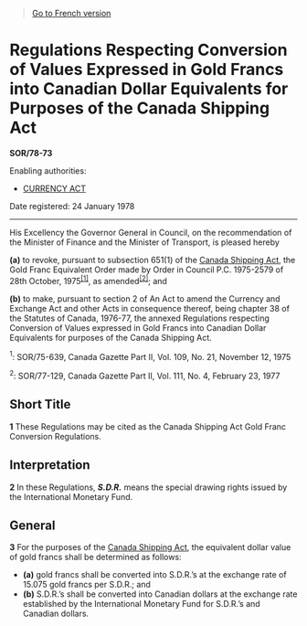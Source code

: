 > [Go to French version](/fr/Règlements/Décrets,%20ordonnances%20et%20règlements%20statutaires/78/73.md)

# Regulations Respecting Conversion of Values Expressed in Gold Francs into Canadian Dollar Equivalents for Purposes of the Canada Shipping Act

**SOR/78-73**

Enabling authorities: 
- [CURRENCY ACT](/en/Acts/Revised%20Statutes%20of%20Canada/C/C-52.md)

Date registered: 24 January 1978

----------

His Excellency the Governor General in Council, on the recommendation of the Minister of Finance and the Minister of Transport, is pleased hereby

**(a)** to revoke, pursuant to subsection 651(1) of the [Canada Shipping Act](/en/Acts/Revised%20Statutes%20of%20Canada/S/S-9.md), the Gold Franc Equivalent Order made by Order in Council P.C. 1975-2579 of 28th October, 1975<sup><a href='#footnote1_e'>[1]</a></sup>, as amended<sup><a href='#footnote2_e'>[2]</a></sup>; and



**(b)** to make, pursuant to section 2 of An Act to amend the Currency and Exchange Act and other Acts in consequence thereof, being chapter 38 of the Statutes of Canada, 1976-77, the annexed Regulations respecting Conversion of Values expressed in Gold Francs into Canadian Dollar Equivalents for purposes of the Canada Shipping Act.



<a name='footnote1_e'><sup>1</sup></a>: SOR/75-639, Canada Gazette Part II, Vol. 109, No. 21, November 12, 1975<br />

<a name='footnote2_e'><sup>2</sup></a>: SOR/77-129, Canada Gazette Part II, Vol. 111, No. 4, February 23, 1977<br />




## Short Title


**1** These Regulations may be cited as the Canada Shipping Act Gold Franc Conversion Regulations.




## Interpretation


**2** In these Regulations, ***S.D.R.*** means the special drawing rights issued by the International Monetary Fund.




## General


**3** For the purposes of the [Canada Shipping Act](/en/Acts/Revised%20Statutes%20of%20Canada/S/S-9.md), the equivalent dollar value of gold francs shall be determined as follows:
- **(a)** gold francs shall be converted into S.D.R.’s at the exchange rate of 15.075 gold francs per S.D.R.; and
- **(b)** S.D.R.’s shall be converted into Canadian dollars at the exchange rate established by the International Monetary Fund for S.D.R.’s and Canadian dollars.


